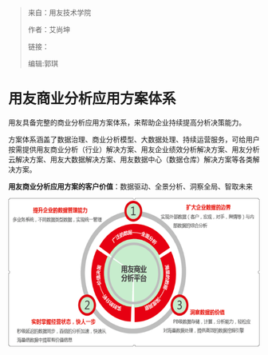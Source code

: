 > 来自：用友技术学院
> 
> 作者：艾尚坤
> 
> 链接：
> 
> 编辑:郭琪

# 用友商业分析应用方案体系

用友具备完整的商业分析应用方案体系，来帮助企业持续提高分析决策能力。

方案体系涵盖了数据治理、商业分析模型、大数据处理、持续运营服务，可给用户按需提供用友商业分析（行业）解决方案、用友企业绩效分析解决方案、用友分析云解决方案、用友大数据解决方案、用友数据中心（数据仓库）解决方案等各类解决方案。

**用友商业分析应用方案的客户价值**：数据驱动、全景分析、洞察全局、智取未来

![](QQ图片20161129095025.png)

